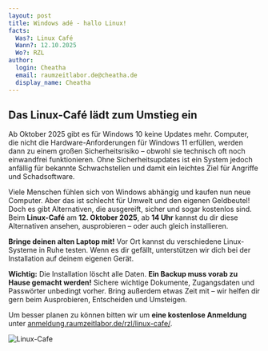 ```yaml
---
layout: post
title: Windows adé - hallo Linux!
facts:
  Was?: Linux Café
  Wann?: 12.10.2025
  Wo?: RZL
author:
  login: Cheatha
  email: raumzeitlabor.de@cheatha.de
  display_name: Cheatha
---
```


## Das Linux-Café lädt zum Umstieg ein

Ab Oktober 2025 gibt es für Windows 10 keine Updates mehr. Computer, die nicht die Hardware-Anforderungen für Windows 11 erfüllen, werden dann zu einem großen Sicherheitsrisiko – obwohl sie technisch oft noch einwandfrei funktionieren. Ohne Sicherheitsupdates ist ein System jedoch anfällig für bekannte Schwachstellen und damit ein leichtes Ziel für Angriffe und Schadsoftware.

Viele Menschen fühlen sich von Windows abhängig und kaufen nun neue Computer. Aber das ist schlecht für Umwelt und den eigenen Geldbeutel! Doch es gibt Alternativen, die ausgereift, sicher und sogar kostenlos sind. Beim **Linux-Café** am **12. Oktober 2025**, ab **14 Uhr** kannst du dir diese Alternativen ansehen, ausprobieren – oder auch gleich installieren.

**Bringe deinen alten Laptop mit!** Vor Ort kannst du verschiedene Linux-Systeme in Ruhe testen. Wenn es dir gefällt, unterstützen wir dich bei der Installation auf deinem eigenen Gerät.

**Wichtig:** Die Installation löscht alle Daten. **Ein Backup muss vorab zu Hause gemacht werden!** Sichere wichtige Dokumente, Zugangsdaten und Passwörter unbedingt vorher. Bring außerdem etwas Zeit mit – wir helfen dir gern beim Ausprobieren, Entscheiden und Umsteigen.

Um besser planen zu können bitten wir um **eine kostenlose Anmeldung** unter [anmeldung.raumzeitlabor.de/rzl/linux-cafe/](https://anmeldung.raumzeitlabor.de/rzl/linux-cafe/).


![Linux-Cafe](/assets/2025-05-30-linux-cafe.jpg)

